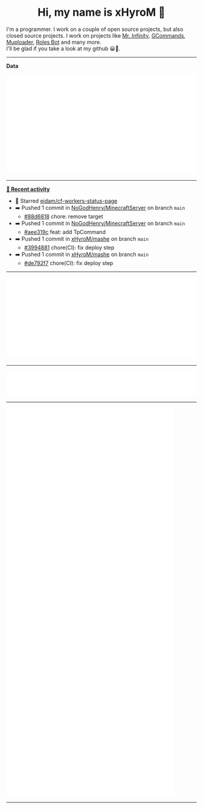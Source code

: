 <p align="center">
    <!-- <img src="https://avatars.githubusercontent.com/u/56601352" width="192" alt="hyro's pfp" /> -->
    <h1 align="center">Hi, my name is xHyroM 👋</h1>
</p>

I'm a programmer. I work on a couple of open source projects, but also closed source projects. I work on projects like [Mr. Infinity](https://discord.com/oauth2/authorize?client_id=720321585625694239&scope=bot%20applications.commands&permissions=8&redirect_uri=https://blobs.gq/imanager&prompt=consent&response_type=code), [GCommands](https://github.com/Garlic-Team/GCommands), [Muploader](https://github.com/xHyroM/Muploader), [Roles Bot](https://github.com/xHyroM/roles-bot) and many more.  
I'll be glad if you take a look at my github 😀👀.

___
**Data**

<img src="https://github.com/xHyroM/xHyroM/blob/master/.cache/base.svg">

___

**[📰 Recent activity](https://github.com/xHyroM)**
* 🌟 Starred [eidam/cf-workers-status-page](https://github.com/eidam/cf-workers-status-page)
* ➡️ Pushed 1 commit in [NoGodHenry/MinecraftServer](https://github.com/NoGodHenry/MinecraftServer) on branch `main`
  * [#88d6818](https://github.com/NoGodHenry/MinecraftServer/commit/88d6818) chore: remove target
* ➡️ Pushed 1 commit in [NoGodHenry/MinecraftServer](https://github.com/NoGodHenry/MinecraftServer) on branch `main`
  * [#aee319c](https://github.com/NoGodHenry/MinecraftServer/commit/aee319c) feat: add TpCommand
* ➡️ Pushed 1 commit in [xHyroM/mashe](https://github.com/xHyroM/mashe) on branch `main`
  * [#3994881](https://github.com/xHyroM/mashe/commit/3994881) chore(CI): fix deploy step
* ➡️ Pushed 1 commit in [xHyroM/mashe](https://github.com/xHyroM/mashe) on branch `main`
  * [#de792f7](https://github.com/xHyroM/mashe/commit/de792f7) chore(CI): fix deploy step


___

<img src="https://github.com/xHyroM/xHyroM/blob/master/.cache/isocalendar.svg">

___

<img src="https://github.com/xHyroM/xHyroM/blob/master/.cache/languages.svg">

___

<img src="https://github.com/xHyroM/xHyroM/blob/master/.cache/achievements.svg">

___
